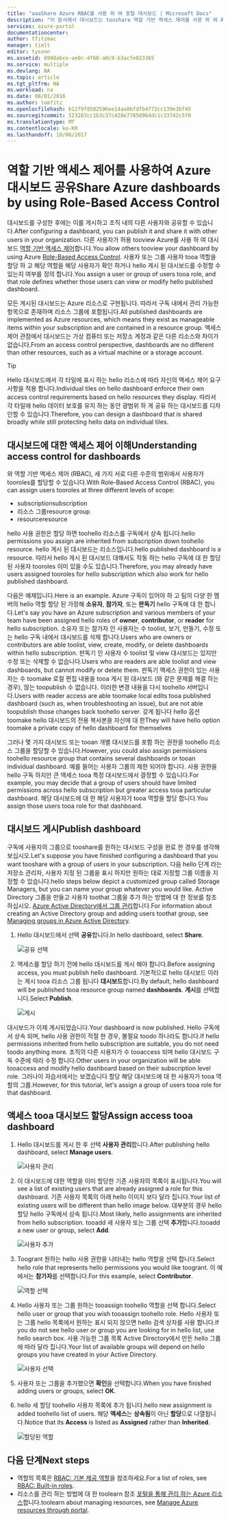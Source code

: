 ```yaml
---
title: "aaaShare Azure RBAC를 사용 하 여 포털 대시보드 | Microsoft Docs"
description: "이 문서에서 대시보드는 tooshare 역할 기반 액세스 제어를 사용 하 여 Azure 포털을 hello 하는 방법을 설명 합니다."
services: azure-portal
documentationcenter: 
author: tfitzmac
manager: timlt
editor: tysonn
ms.assetid: 8908a6ce-ae0c-4f60-a0c9-b3acfe823365
ms.service: multiple
ms.devlang: NA
ms.topic: article
ms.tgt_pltfrm: NA
ms.workload: na
ms.date: 08/01/2016
ms.author: tomfitz
ms.openlocfilehash: b12f9f8582596ee14aa8bfdfb4772cc139e3bf45
ms.sourcegitcommit: 523283cc1b3c37c428e77850964dc1c33742c5f0
ms.translationtype: MT
ms.contentlocale: ko-KR
ms.lasthandoff: 10/06/2017
---
```

# <a name="share-azure-dashboards-by-using-role-based-access-control"></a><span data-ttu-id="7b904-103">역할 기반 액세스 제어를 사용하여 Azure 대시보드 공유</span><span class="sxs-lookup"><span data-stu-id="7b904-103">Share Azure dashboards by using Role-Based Access Control</span></span>
<span data-ttu-id="7b904-104">대시보드를 구성한 후에는 이를 게시하고 조직 내의 다른 사용자와 공유할 수 있습니다.</span><span class="sxs-lookup"><span data-stu-id="7b904-104">After configuring a dashboard, you can publish it and share it with other users in your organization.</span></span> <span data-ttu-id="7b904-105">다른 사용자가 허용 tooview Azure를 사용 하 여 대시보드 [역할 기반 액세스 제어](../active-directory/role-based-access-control-configure.md)합니다.</span><span class="sxs-lookup"><span data-stu-id="7b904-105">You allow others tooview your dashboard by using Azure [Role-Based Access Control](../active-directory/role-based-access-control-configure.md).</span></span> <span data-ttu-id="7b904-106">사용자 또는 그룹 사용자 tooa 역할을 할당 하 고 해당 역할을 해당 사용자가 확인 하거나 hello 게시 된 대시보드를 수정할 수 있는지 여부를 정의 합니다.</span><span class="sxs-lookup"><span data-stu-id="7b904-106">You assign a user or group of users tooa role, and that role defines whether those users can view or modify hello published dashboard.</span></span> 

<span data-ttu-id="7b904-107">모든 게시된 대시보드는 Azure 리소스로 구현됩니다. 따라서 구독 내에서 관리 가능한 항목으로 존재하며 리소스 그룹에 포함됩니다.</span><span class="sxs-lookup"><span data-stu-id="7b904-107">All published dashboards are implemented as Azure resources, which means they exist as manageable items within your subscription and are contained in a resource group.</span></span>  <span data-ttu-id="7b904-108">액세스 제어 관점에서 대시보드는 가상 컴퓨터 또는 저장소 계정과 같은 다른 리소스와 차이가 없습니다.</span><span class="sxs-lookup"><span data-stu-id="7b904-108">From an access control perspective, dashboards are no different than other resources, such as a virtual machine or a storage account.</span></span>

> [!TIP]
> <span data-ttu-id="7b904-109">Hello 대시보드에서 각 타일에 표시 하는 hello 리소스에 따라 자신의 액세스 제어 요구 사항을 적용 합니다.</span><span class="sxs-lookup"><span data-stu-id="7b904-109">Individual tiles on hello dashboard enforce their own access control requirements based on hello resources they display.</span></span>  <span data-ttu-id="7b904-110">따라서 각 타일에 hello 데이터 보호를 유지 하는 동안 광범위 하 게 공유 하는 대시보드를 디자인할 수 있습니다.</span><span class="sxs-lookup"><span data-stu-id="7b904-110">Therefore, you can design a dashboard that is shared broadly while still protecting hello data on individual tiles.</span></span>
> 
> 

## <a name="understanding-access-control-for-dashboards"></a><span data-ttu-id="7b904-111">대시보드에 대한 액세스 제어 이해</span><span class="sxs-lookup"><span data-stu-id="7b904-111">Understanding access control for dashboards</span></span>
<span data-ttu-id="7b904-112">와 역할 기반 액세스 제어 (RBAC), 세 가지 서로 다른 수준의 범위에서 사용자가 tooroles를 할당할 수 있습니다.</span><span class="sxs-lookup"><span data-stu-id="7b904-112">With Role-Based Access Control (RBAC), you can assign users tooroles at three different levels of scope:</span></span>

* <span data-ttu-id="7b904-113">subscription</span><span class="sxs-lookup"><span data-stu-id="7b904-113">subscription</span></span>
* <span data-ttu-id="7b904-114">리소스 그룹</span><span class="sxs-lookup"><span data-stu-id="7b904-114">resource group</span></span>
* <span data-ttu-id="7b904-115">resource</span><span class="sxs-lookup"><span data-stu-id="7b904-115">resource</span></span>

<span data-ttu-id="7b904-116">hello 사용 권한은 할당 하면 toohello 리소스를 구독에서 상속 됩니다.</span><span class="sxs-lookup"><span data-stu-id="7b904-116">hello permissions you assign are inherited from subscription down toohello resource.</span></span> <span data-ttu-id="7b904-117">hello 게시 된 대시보드는 리소스입니다.</span><span class="sxs-lookup"><span data-stu-id="7b904-117">hello published dashboard is a resource.</span></span> <span data-ttu-id="7b904-118">따라서 hello 게시 된 대시보드 대해서도 작동 하는 hello 구독에 대 한 할당 된 사용자 tooroles 이미 있을 수도 있습니다.</span><span class="sxs-lookup"><span data-stu-id="7b904-118">Therefore, you may already have users assigned tooroles for hello subscription which also work for hello published dashboard.</span></span> 

<span data-ttu-id="7b904-119">다음은 예제입니다.</span><span class="sxs-lookup"><span data-stu-id="7b904-119">Here is an example.</span></span>  <span data-ttu-id="7b904-120">Azure 구독이 있어야 하 고 팀의 다양 한 멤버의 hello 역할 할당 된 가정해 **소유자**, **참가자**, 또는 **판독기** hello 구독에 대 한 합니다.</span><span class="sxs-lookup"><span data-stu-id="7b904-120">Let's say you have an Azure subscription and various members of your team have been assigned hello roles of **owner**, **contributor**, or **reader** for hello subscription.</span></span> <span data-ttu-id="7b904-121">소유자 또는 참가자 인 사용자는 수 toolist, 보기, 만들기, 수정 또는 hello 구독 내에서 대시보드를 삭제 합니다.</span><span class="sxs-lookup"><span data-stu-id="7b904-121">Users who are owners or contributors are able toolist, view, create, modify, or delete dashboards within hello subscription.</span></span>  <span data-ttu-id="7b904-122">판독기 인 사용자 수 toolist 및 view 대시보드는 있지만 수정 또는 삭제할 수 없습니다.</span><span class="sxs-lookup"><span data-stu-id="7b904-122">Users who are readers are able toolist and view dashboards, but cannot modify or delete them.</span></span>  <span data-ttu-id="7b904-123">판독기 액세스 권한이 있는 사용자는 수 toomake 로컬 편집 내용을 tooa 게시 된 대시보드 (와 같은 문제를 해결 하는 경우), 않는 toopublish 수 없습니다. 이러한 변경 내용을 다시 toohello 서버입니다.</span><span class="sxs-lookup"><span data-stu-id="7b904-123">Users with reader access are able toomake local edits tooa published dashboard (such as, when troubleshooting an issue), but are not able toopublish those changes back toohello server.</span></span>  <span data-ttu-id="7b904-124">갖게 됩니다 hello 옵션 toomake hello 대시보드의 전용 복사본을 자신에 대 한</span><span class="sxs-lookup"><span data-stu-id="7b904-124">They will have hello option toomake a private copy of hello dashboard for themselves</span></span>

<span data-ttu-id="7b904-125">그러나 몇 가지 대시보드 또는 tooan 개별 대시보드를 포함 하는 권한을 toohello 리소스 그룹을 할당할 수 있습니다.</span><span class="sxs-lookup"><span data-stu-id="7b904-125">However, you could also assign permissions toohello resource group that contains several dashboards or tooan individual dashboard.</span></span> <span data-ttu-id="7b904-126">예를 들어는 사용자 그룹의 제한 되어야 합니다. 사용 권한을 hello 구독 하지만 큰 액세스 tooa 특정 대시보드에서 결정할 수 있습니다.</span><span class="sxs-lookup"><span data-stu-id="7b904-126">For example, you may decide that a group of users should have limited permissions across hello subscription but greater access tooa particular dashboard.</span></span> <span data-ttu-id="7b904-127">해당 대시보드에 대 한 해당 사용자가 tooa 역할을 할당 합니다.</span><span class="sxs-lookup"><span data-stu-id="7b904-127">You assign those users tooa role for that dashboard.</span></span> 

## <a name="publish-dashboard"></a><span data-ttu-id="7b904-128">대시보드 게시</span><span class="sxs-lookup"><span data-stu-id="7b904-128">Publish dashboard</span></span>
<span data-ttu-id="7b904-129">구독에 사용자의 그룹으로 tooshare를 원하는 대시보드 구성을 완료 한 경우를 생각해 보십시오.</span><span class="sxs-lookup"><span data-stu-id="7b904-129">Let's suppose you have finished configuring a dashboard that you want tooshare with a group of users in your subscription.</span></span> <span data-ttu-id="7b904-130">다음 hello 단계 라는 저장소 관리자, 사용자 지정 된 그룹을 표시 하지만 원하는 대로 지정할 그룹 이름을 지정할 수 있습니다.</span><span class="sxs-lookup"><span data-stu-id="7b904-130">hello steps below depict a customized group called Storage Managers, but you can name your group whatever you would like.</span></span> <span data-ttu-id="7b904-131">Active Directory 그룹을 만들고 사용자 toothat 그룹을 추가 하는 방법에 대 한 정보를 참조 하십시오. [Azure Active Directory에서 그룹 관리](../active-directory/active-directory-accessmanagement-manage-groups.md)합니다.</span><span class="sxs-lookup"><span data-stu-id="7b904-131">For information about creating an Active Directory group and adding users toothat group, see [Managing groups in Azure Active Directory](../active-directory/active-directory-accessmanagement-manage-groups.md).</span></span>

1. <span data-ttu-id="7b904-132">Hello 대시보드에서 선택 **공유**합니다.</span><span class="sxs-lookup"><span data-stu-id="7b904-132">In hello dashboard, select **Share**.</span></span>
   
     ![공유 선택](./media/azure-portal-dashboard-share-access/select-share.png)
2. <span data-ttu-id="7b904-134">액세스를 할당 하기 전에 hello 대시보드를 게시 해야 합니다.</span><span class="sxs-lookup"><span data-stu-id="7b904-134">Before assigning access, you must publish hello dashboard.</span></span> <span data-ttu-id="7b904-135">기본적으로 hello 대시보드 이라는 게시 tooa 리소스 그룹 됩니다 **대시보드**합니다.</span><span class="sxs-lookup"><span data-stu-id="7b904-135">By default, hello dashboard will be published tooa resource group named **dashboards**.</span></span> <span data-ttu-id="7b904-136">**게시**를 선택합니다.</span><span class="sxs-lookup"><span data-stu-id="7b904-136">Select **Publish**.</span></span>
   
     ![게시](./media/azure-portal-dashboard-share-access/publish.png)

<span data-ttu-id="7b904-138">대시보드가 이제 게시되었습니다.</span><span class="sxs-lookup"><span data-stu-id="7b904-138">Your dashboard is now published.</span></span> <span data-ttu-id="7b904-139">Hello 구독에서 상속 되며, hello 사용 권한이 적절 한 경우, 불필요 toodo 하나라도 합니다.</span><span class="sxs-lookup"><span data-stu-id="7b904-139">If hello permissions inherited from hello subscription are suitable, you do not need toodo anything more.</span></span> <span data-ttu-id="7b904-140">조직의 다른 사용자가 수 tooaccess 되며 hello 대시보드 구독 수준에 따라 수정 합니다.</span><span class="sxs-lookup"><span data-stu-id="7b904-140">Other users in your organization will be able tooaccess and modify hello dashboard based on their subscription level role.</span></span> <span data-ttu-id="7b904-141">그러나이 자습서에서는 보겠습니다 할당 해당 대시보드에 대 한 사용자가 tooa 역할의 그룹.</span><span class="sxs-lookup"><span data-stu-id="7b904-141">However, for this tutorial, let's assign a group of users tooa role for that dashboard.</span></span>

## <a name="assign-access-tooa-dashboard"></a><span data-ttu-id="7b904-142">액세스 tooa 대시보드 할당</span><span class="sxs-lookup"><span data-stu-id="7b904-142">Assign access tooa dashboard</span></span>
1. <span data-ttu-id="7b904-143">Hello 대시보드를 게시 한 후 선택 **사용자 관리**합니다.</span><span class="sxs-lookup"><span data-stu-id="7b904-143">After publishing hello dashboard, select **Manage users**.</span></span>
   
     ![사용자 관리](./media/azure-portal-dashboard-share-access/manage-users.png)
2. <span data-ttu-id="7b904-145">이 대시보드에 대한 역할을 이미 할당한 기존 사용자의 목록이 표시됩니다.</span><span class="sxs-lookup"><span data-stu-id="7b904-145">You will see a list of existing users that are already assigned a role for this dashboard.</span></span> <span data-ttu-id="7b904-146">기존 사용자 목록의 아래 hello 이미지 보다 달라 집니다.</span><span class="sxs-lookup"><span data-stu-id="7b904-146">Your list of existing users will be different than hello image below.</span></span> <span data-ttu-id="7b904-147">대부분의 경우 hello 할당 hello 구독에서 상속 됩니다.</span><span class="sxs-lookup"><span data-stu-id="7b904-147">Most likely, hello assignments are inherited from hello subscription.</span></span> <span data-ttu-id="7b904-148">tooadd 새 사용자 또는 그룹 선택 **추가**합니다.</span><span class="sxs-lookup"><span data-stu-id="7b904-148">tooadd a new user or group, select **Add**.</span></span>
   
     ![사용자 추가](./media/azure-portal-dashboard-share-access/existing-users.png)
3. <span data-ttu-id="7b904-150">Toogrant 원하는 hello 사용 권한을 나타내는 hello 역할을 선택 합니다.</span><span class="sxs-lookup"><span data-stu-id="7b904-150">Select hello role that represents hello permissions you would like toogrant.</span></span> <span data-ttu-id="7b904-151">이 예에서는 **참가자**를 선택합니다.</span><span class="sxs-lookup"><span data-stu-id="7b904-151">For this example, select **Contributor**.</span></span>
   
     ![역할 선택](./media/azure-portal-dashboard-share-access/select-role.png)
4. <span data-ttu-id="7b904-153">Hello 사용자 또는 그룹 원하는 tooassign toohello 역할을 선택 합니다.</span><span class="sxs-lookup"><span data-stu-id="7b904-153">Select hello user or group that you wish tooassign toohello role.</span></span> <span data-ttu-id="7b904-154">Hello 사용자 또는 그룹 hello 목록에서 원하는 표시 되지 않으면 hello 검색 상자를 사용 합니다.</span><span class="sxs-lookup"><span data-stu-id="7b904-154">If you do not see hello user or group you are looking for in hello list, use hello search box.</span></span> <span data-ttu-id="7b904-155">사용 가능한 그룹 목록 Active Directory에서 만든 hello 그룹에 따라 달라 집니다.</span><span class="sxs-lookup"><span data-stu-id="7b904-155">Your list of available groups will depend on hello groups you have created in your Active Directory.</span></span>
   
     ![사용자 선택](./media/azure-portal-dashboard-share-access/select-user.png) 
5. <span data-ttu-id="7b904-157">사용자 또는 그룹을 추가했으면 **확인**을 선택합니다.</span><span class="sxs-lookup"><span data-stu-id="7b904-157">When you have finished adding users or groups, select **OK**.</span></span> 
6. <span data-ttu-id="7b904-158">hello 새 할당 toohello 사용자 목록에 추가 됩니다.</span><span class="sxs-lookup"><span data-stu-id="7b904-158">hello new assignment is added toohello list of users.</span></span> <span data-ttu-id="7b904-159">해당 **액세스**는 **상속됨**이 아닌 **할당**으로 나열됩니다.</span><span class="sxs-lookup"><span data-stu-id="7b904-159">Notice that its **Access** is listed as **Assigned** rather than **Inherited**.</span></span>
   
     ![할당된 역할](./media/azure-portal-dashboard-share-access/assigned-roles.png)

## <a name="next-steps"></a><span data-ttu-id="7b904-161">다음 단계</span><span class="sxs-lookup"><span data-stu-id="7b904-161">Next steps</span></span>
* <span data-ttu-id="7b904-162">역할의 목록은 [RBAC: 기본 제공 역할](../active-directory/role-based-access-built-in-roles.md)을 참조하세요.</span><span class="sxs-lookup"><span data-stu-id="7b904-162">For a list of roles, see [RBAC: Built-in roles](../active-directory/role-based-access-built-in-roles.md).</span></span>
* <span data-ttu-id="7b904-163">리소스를 관리 하는 방법에 대 한 toolearn 참조 [포털을 통해 관리 하는 Azure 리소스](resource-group-portal.md)합니다.</span><span class="sxs-lookup"><span data-stu-id="7b904-163">toolearn about managing resources, see [Manage Azure resources through portal](resource-group-portal.md).</span></span>

